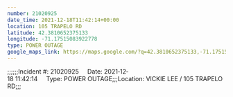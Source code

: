 ```yaml
---
number: 21020925
date_time: 2021-12-18T11:42:14+00:00
location: 105 TRAPELO RD
latitude: 42.3810652375133
longitude: -71.17515083922778
type: POWER OUTAGE
google_maps_link: https://maps.google.com/?q=42.3810652375133,-71.17515083922778
---
```


;;;;;;Incident #: 21020925     Date: 2021‐12‐18 11:42:14     Type: POWER OUTAGE;;;Location: VICKIE LEE / 105 TRAPELO RD;;;

